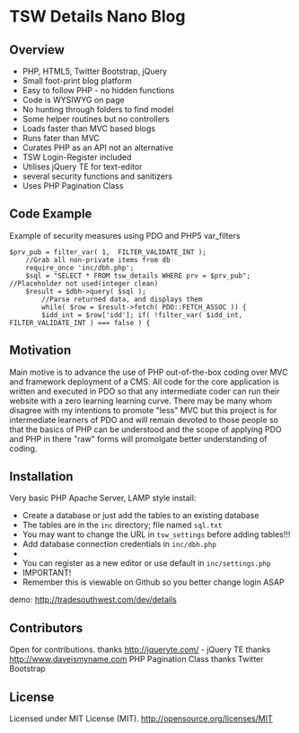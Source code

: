 # TSW Details Nano Blog

## Overview
* PHP, HTML5, Twitter Bootstrap, jQuery
* Small foot-print blog platform
* Easy to follow PHP - no hidden functions 
* Code is WYSIWYG on page
* No hunting through folders to find model
* Some helper routines but no controllers
* Loads faster than MVC based blogs
* Runs fater than MVC
* Curates PHP as an API not an alternative 
* TSW Login-Register included
* Utilises jQuery TE for text-editor 
* several security functions and sanitizers
* Uses PHP Pagination Class


## Code Example
Example of security measures using PDO and PHP5 var_filters
```
$prv_pub = filter_var( 1,  FILTER_VALIDATE_INT );
    //Grab all non-private items from db
    require_once 'inc/dbh.php';
    $sql = "SELECT * FROM tsw_details WHERE prv = $prv_pub";  //Placeholder not used(integer clean)
    $result = $dbh->query( $sql );
        //Parse returned data, and displays them
        while( $row = $result->fetch( PDO::FETCH_ASSOC )) {
        $idd_int = $row['idd']; if( !filter_var( $idd_int, FILTER_VALIDATE_INT ) === false ) { 
```

## Motivation
Main motive is to advance the use of PHP out-of-the-box coding over MVC and framework deployment of a CMS. All code for the core application is written and executed in PDO so that any intermediate coder can run their website with a zero learning learning curve. There may be many whom disagree with my intentions to promote "less" MVC but this project is for intermediate learners of PDO and will remain devoted to those people so that the basics of PHP can be understood and the scope of applying PDO and PHP in there "raw" forms will promolgate better understanding of coding.  

## Installation
Very basic PHP Apache Server, LAMP style install:
* Create a database or just add the tables to an existing database
* The tables are in the `inc` directory; file named `sql.txt`
* You may want to change the URL in `tsw_settings` before adding tables!!!
* Add database connection credentials in `inc/dbh.php`
* 
* You can register as a new editor or use default in `inc/settings.php`
* IMPORTANT!
* Remember this is viewable on Github so you better change login ASAP

demo: http://tradesouthwest.com/dev/details

## Contributors
Open for contributions. 
thanks http://jqueryte.com/ - jQuery TE
thanks http://www.daveismyname.com PHP Pagination Class
thanks Twitter Bootstrap 

## License
Licensed under MIT License (MIT). 
http://opensource.org/licenses/MIT